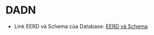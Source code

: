 # DADN
- Link EERD và Schema của Database: [EERD và Schema](https://lucid.app/lucidchart/6297c8f9-62cb-4831-8a91-5477a35a0e90/edit?viewport_loc=-1825%2C-1825%2C5152%2C2368%2C0_0&invitationId=inv_66d3058d-f4bf-4b8d-8771-a8d447004834)
